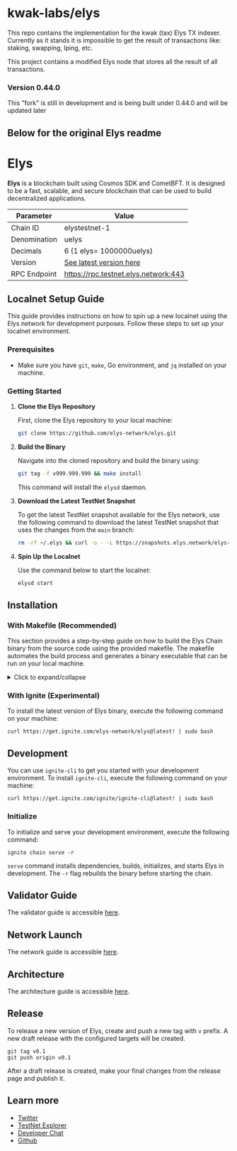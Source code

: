 # kwak-labs/elys

This repo contains the implementation for the kwak (tax) Elys TX indexer.
Currently as it stands it is impossible to get the result of transactions like: staking, swapping, lping, etc.

This project contains a modified Elys node that stores all the result of all transactions.

### Version 0.44.0

This "fork" is still in development and is being built under 0.44.0 and will be updated later

## Below for the original Elys readme

# Elys

**Elys** is a blockchain built using Cosmos SDK and CometBFT. It is designed to be a fast, scalable, and secure blockchain that can be used to build decentralized applications.

| Parameter    | Value                                                                    |
| ------------ | ------------------------------------------------------------------------ |
| Chain ID     | elystestnet-1                                                            |
| Denomination | uelys                                                                    |
| Decimals     | 6 (1 elys= 1000000uelys)                                                 |
| Version      | [See latest version here](https://github.com/elys-network/elys/releases) |
| RPC Endpoint | https://rpc.testnet.elys.network:443                                     |

## Localnet Setup Guide

This guide provides instructions on how to spin up a new localnet using the Elys network for development purposes. Follow these steps to set up your localnet environment.

### Prerequisites

- Make sure you have `git`, `make`, Go environment, and `jq` installed on your machine.

### Getting Started

1. **Clone the Elys Repository**

   First, clone the Elys repository to your local machine:

   ```bash
   git clone https://github.com/elys-network/elys.git
   ```

2. **Build the Binary**

   Navigate into the cloned repository and build the binary using:

   ```bash
   git tag -f v999.999.999 && make install
   ```

   This command will install the `elysd` daemon.

3. **Download the Latest TestNet Snapshot**

   To get the latest TestNet snapshot available for the Elys network, use the following command to download the latest TestNet snapshot that uses the changes from the `main` branch:

   ```bash
   rm -rf ~/.elys && curl -o - -L https://snapshots.elys.network/elys-snapshot-main.tar.lz4 | lz4 -c -d - | tar -x -C ~/
   ```

4. **Spin Up the Localnet**

   Use the command below to start the localnet:

   ```bash
   elysd start
   ```

## Installation

### With Makefile (Recommended)

This section provides a step-by-step guide on how to build the Elys Chain binary from the source code using the provided makefile. The makefile automates the build process and generates a binary executable that can be run on your local machine.

<details>
<summary>Click to expand/collapse</summary>

1. Clone the Elys chain repository:

```bash
git clone https://github.com/elys-network/elys.git
```

2. Navigate to the cloned repository:

```bash
cd elys
```

3. Optionally, checkout the specific branch or tag you want to build:

```bash
git checkout <version>
```

4. Ensure that you have the necessary dependencies installed. For instance, on Ubuntu you need to install the `make` tool:

```bash
sudo apt-get install --yes make
```

5. **Optional**: Use _RocksDB_ instead of _pebbledb_

Ensure that you have RocksDB installed on your machine. On Ubuntu, you can install RocksDB using the following suite of commands:

```bash
# set rocks db version
ROCKSDB_VERSION=8.9.1

# install rocks db dependencies
sudo apt install -y libgflags-dev libsnappy-dev zlib1g-dev libbz2-dev liblz4-dev libzstd-dev

# download and extract on /tmp
cd /tmp
wget https://github.com/facebook/rocksdb/archive/refs/tags/v${ROCKSDB_VERSION}.tar.gz
tar -xvf v${ROCKSDB_VERSION}.tar.gz && cd rocksdb-${ROCKSDB_VERSION} || return

# build rocks db
export CXXFLAGS='-Wno-error=deprecated-copy -Wno-error=pessimizing-move -Wno-error=class-memaccess'
make shared_lib

# install rocks db
sudo make install-shared INSTALL_PATH=/usr

# cleanup to save space
rm -rf /tmp/rocksdb-${ROCKSDB_VERSION} /tmp/v${ROCKSDB_VERSION}.tar.gz
```

In order to build the binary with RocksDB, you need to run the following command:

```bash
ROCKSDB=1 make build
```

Note: RocksDB is only required for Linux machines. For macOS, you can continue without installing RocksDB.

When running `ROCKSDB=1 make build`, if you are getting this error:

```bash
elysd: error while loading shared libraries: librocksdb.so.8.9: cannot open shared object file: No such file or directory
```

You might need to set the `LD_LIBRARY_PATH` environment variable to the local library path. You can do this by running the following command:

```bash
export LD_LIBRARY_PATH=/usr/local/lib
```

6. Run the `make build` command to build the binary:

```bash
make build
```

7. The binary will be generated in the `./build` directory. You can run the binary using the following command:

```bash
./build/elysd
```

You can also use the `make install` command to install the binary in the `bin` directory of your `GOPATH`.

</details>

### With Ignite (Experimental)

To install the latest version of Elys binary, execute the following command on your machine:

```
curl https://get.ignite.com/elys-network/elys@latest! | sudo bash
```

## Development

You can use `ignite-cli` to get you started with your development environment. To install `ignite-cli`, execute the following command on your machine:

```
curl https://get.ignite.com/ignite/ignite-cli@latest! | sudo bash
```

### Initialize

To initialize and serve your development environment, execute the following command:

```
ignite chain serve -r
```

`serve` command installs dependencies, builds, initializes, and starts Elys in development. The `-r` flag rebuilds the binary before starting the chain.

## Validator Guide

The validator guide is accessible [here](./validator.md).

## Network Launch

The network guide is accessible [here](./network.md).

## Architecture

The architecture guide is accessible [here](./architecture.md).

## Release

To release a new version of Elys, create and push a new tag with `v` prefix. A new draft release with the configured targets will be created.

```
git tag v0.1
git push origin v0.1
```

After a draft release is created, make your final changes from the release page and publish it.

## Learn more

- [Twitter](https://twitter.com/elys_network)
- [TestNet Explorer](https://testnet.ping.pub/elys)
- [Developer Chat](https://discord.gg/elysnetwork)
- [Github](https://github.com/elys-network)
